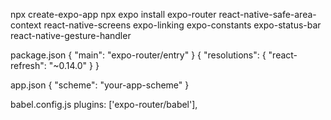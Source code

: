 npx create-expo-app
npx expo install expo-router react-native-safe-area-context react-native-screens expo-linking expo-constants expo-status-bar react-native-gesture-handler

package.json
{
  "main": "expo-router/entry"
}
{
  "resolutions": {
    "react-refresh": "~0.14.0"
  }
}


app.json
{
  "scheme": "your-app-scheme"
}

babel.config.js
    plugins: ['expo-router/babel'],
